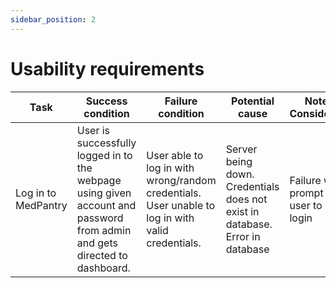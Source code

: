 ```yaml
---
sidebar_position: 2
---
```


# Usability requirements

| Task | Success condition | Failure condition | Potential cause | Notes & Consideration |
|------|-------------------|-------------------|-----------------|-----------------------|
| Log in to MedPantry | User is successfully logged in to the webpage using given account and password from admin and gets directed to dashboard. | User able to log in with wrong/random credentials. User unable to log in with valid credentials. | Server being down. Credentials does not exist in database. Error in database | Failure will prompt the user to retry login |